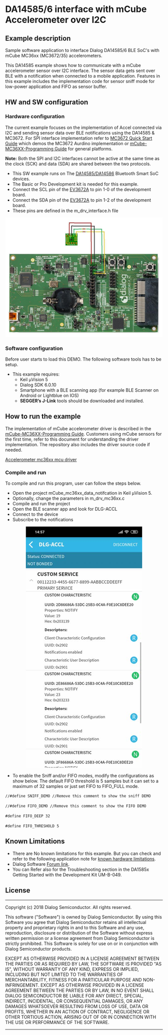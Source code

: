 
# DA14585/6 interface with mCube Accelerometer over I2C


## Example description

Sample software application to interface Dialog DA14585/6 BLE SoC's with mCube MC36xx (MC3672/35) accelerometers.

This DA14585 example shows how to communicate with a mCube accelerometer sensor over I2C interface. The sensor data gets sent over BLE with a notification when connected to a mobile application. Features in this example includes the implementation code for sensor sniff mode for low-power application and FIFO as sensor buffer.


## HW and SW configuration

### Hardware configuration

The current example focuses on the implementation of Accel connected via I2C and sending sensor data over BLE notifications using the DA14585 & MC3672. For SPI interface implementation refer to [MC3672 Quick Start Guide](https://mcubemems.com/wp-content/uploads/2018/05/MC3672-Quick-Start-Guide-APS-045-0017v1.2.pdf) which demos the MC3672 Aurdino implementation or [mCube-MC36XX-Programming Guide](https://github.com/mcubemems/Accelerometer_mc36xx_mcu_driver/blob/master/MC36XX_MCU_3.1.0/mCube%20-%20MC36XX%20-%20Programming%20Guide%20%20v1.1.1.pdf) for general platforms.

**Note:** Both the SPI and I2C interfaces cannot be active at the same time as the clock (SCK) and data (SDA) are shared between the two protocols.

- This SW example runs on The [DA14585/DA14586](https://www.dialog-semiconductor.com/products/connectivity/bluetooth-low-energy/smartbond-da14585-and-da14586) Bluetooth Smart SoC devices.
- The Basic or Pro Development kit is needed for this example.
- Connect the SCL pin of the [EV3672A](https://mcubemems.com/product/mc3672-3-axis-accelerometer) to pin 1-0 of the development board.
- Connect the SDA pin of the [EV3672A](https://mcubemems.com/product/mc3672-3-axis-accelerometer) to pin 1-2 of the development board.
- These pins are defined in the m_drv_interface.h file

<p align="center">
	<img src="assets/Hardware_setup_DA14585_MC36xx.jpg">
</p>

### Software configuration

Before user starts to load this DEMO. The following software tools has to be setup.
- This example requires:
	- Keil μVision 5
	- Dialog SDK 6.0.10
	- Smartphone with a BLE scanning app (for example BLE Scanner on Android or Lightblue on IOS)
	- **SEGGER’s J-Link** tools should be downloaded and installed.


## How to run the example

The implementation of mCube accelerometer driver is described in the [mCube-MC36XX-Programming Guide](https://github.com/mcubemems/Accelerometer_mc36xx_mcu_driver/blob/master/MC36XX_MCU_3.1.0/mCube%20-%20MC36XX%20-%20Programming%20Guide%20%20v1.1.1.pdf). Customers using mCube sensors for the first time, refer to this document for understanding the driver implementation. The repository also includes the driver source code if needed.

[Accelerometer mc36xx mcu driver](https://github.com/mcubemems/Accelerometer_mc36xx_mcu_driver)

### Compile and run

To compile and run this program, user can follow the steps below.
- Open the project mCube_mc36xx_data_notifcation in Keil μVision 5.
- Optionally, change the parameters in m_drv_mc36xx.c
- Compile and run the project
- Open the BLE scanner app and look for DLG-ACCL
- Connect to the device
- Subscribe to the notifications

<p align="center"> 
	<img src="assets/BLE_Notif_DA14585_MC36xx.jpg">
</p>

- To enable the Sniff and/or FIFO modes, modify the configurations as show below. The default FIFO threshold is 5 samples but it can set to a maximum of 32 samples or just set FIFO to FIFO_FULL mode.

>
	//#define SNIFF_DEMO //Remove this comment to show the sniff DEMO

	//#define FIFO_DEMO //Remove this comment to show the FIFO DEMO

	#define FIFO_DEEP 32

	#define FIFO_THRESHOLD 5


## Known Limitations


- There are No known limitations for this example. But you can check and refer to the following application note for
[known hardware limitations](https://support.dialog-semiconductor.com/system/files/resources/DA1458x-KnownLimitations_2018_02_06.pdf "known hardware limitations").
- Dialog Software [Forum link](https://support.dialog-semiconductor.com/forums/dialog-smartbond-bluetooth-low-energy-%E2%80%93-software "Forum link").
- You can Refer also for the Troubleshooting section in the DA1585x Getting Started with the Development Kit UM-B-049.


## License


**************************************************************************************

 Copyright (c) 2018 Dialog Semiconductor. All rights reserved.

 This software ("Software") is owned by Dialog Semiconductor. By using this Software
 you agree that Dialog Semiconductor retains all intellectual property and proprietary
 rights in and to this Software and any use, reproduction, disclosure or distribution
 of the Software without express written permission or a license agreement from Dialog
 Semiconductor is strictly prohibited. This Software is solely for use on or in
 conjunction with Dialog Semiconductor products.

 EXCEPT AS OTHERWISE PROVIDED IN A LICENSE AGREEMENT BETWEEN THE PARTIES OR AS
 REQUIRED BY LAW, THE SOFTWARE IS PROVIDED "AS IS", WITHOUT WARRANTY OF ANY KIND,
 EXPRESS OR IMPLIED, INCLUDING BUT NOT LIMITED TO THE WARRANTIES OF MERCHANTABILITY,
 FITNESS FOR A PARTICULAR PURPOSE AND NON-INFRINGEMENT. EXCEPT AS OTHERWISE PROVIDED
 IN A LICENSE AGREEMENT BETWEEN THE PARTIES OR BY LAW, IN NO EVENT SHALL DIALOG
 SEMICONDUCTOR BE LIABLE FOR ANY DIRECT, SPECIAL, INDIRECT, INCIDENTAL, OR
 CONSEQUENTIAL DAMAGES, OR ANY DAMAGES WHATSOEVER RESULTING FROM LOSS OF USE, DATA OR
 PROFITS, WHETHER IN AN ACTION OF CONTRACT, NEGLIGENCE OR OTHER TORTIOUS ACTION,
 ARISING OUT OF OR IN CONNECTION WITH THE USE OR PERFORMANCE OF THE SOFTWARE.

**************************************************************************************
